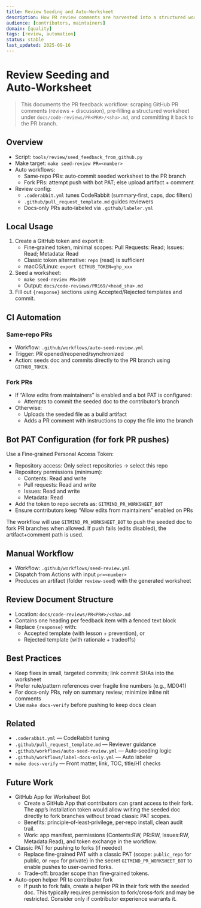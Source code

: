 ```yaml
---
title: Review Seeding and Auto‑Worksheet
description: How PR review comments are harvested into a structured worksheet and committed back to the PR branch.
audience: [contributors, maintainers]
domain: [quality]
tags: [review, automation]
status: stable
last_updated: 2025-09-16
---
```


# Review Seeding and Auto‑Worksheet

> This documents the PR feedback workflow: scraping GitHub PR comments (reviews + discussion), pre‑filling a structured worksheet under `docs/code-reviews/PR<PR#>/<sha>.md`, and committing it back to the PR branch.

## Overview

- Script: `tools/review/seed_feedback_from_github.py`
- Make target: `make seed-review PR=<number>`
- Auto workflows:
  - Same‑repo PRs: auto‑commit seeded worksheet to the PR branch
  - Fork PRs: attempt push with bot PAT; else upload artifact + comment
- Review config:
  - `.coderabbit.yml` tunes CodeRabbit (summary‑first, caps, doc filters)
  - `.github/pull_request_template.md` guides reviewers
  - Docs‑only PRs auto‑labeled via `.github/labeler.yml`

## Local Usage

1. Create a GitHub token and export it:
   - Fine‑grained token, minimal scopes: Pull Requests: Read; Issues: Read; Metadata: Read
   - Classic token alternative: `repo` (read) is sufficient
   - macOS/Linux: `export GITHUB_TOKEN=ghp_xxx`
2. Seed a worksheet:
   - `make seed-review PR=169`
   - Output: `docs/code-reviews/PR169/<head_sha>.md`
3. Fill out `{response}` sections using Accepted/Rejected templates and commit.

## CI Automation

### Same‑repo PRs
- Workflow: `.github/workflows/auto-seed-review.yml`
- Trigger: PR opened/reopened/synchronized
- Action: seeds doc and commits directly to the PR branch using `GITHUB_TOKEN`.

### Fork PRs
- If “Allow edits from maintainers” is enabled and a bot PAT is configured:
  - Attempts to commit the seeded doc to the contributor’s branch
- Otherwise:
  - Uploads the seeded file as a build artifact
  - Adds a PR comment with instructions to copy the file into the branch

## Bot PAT Configuration (for fork PR pushes)

Use a Fine‑grained Personal Access Token:
- Repository access: Only select repositories → select this repo
- Repository permissions (minimum):
  - Contents: Read and write
  - Pull requests: Read and write
  - Issues: Read and write
  - Metadata: Read
- Add the token to repo secrets as: `GITMIND_PR_WORKSHEET_BOT`
- Ensure contributors keep “Allow edits from maintainers” enabled on PRs

The workflow will use `GITMIND_PR_WORKSHEET_BOT` to push the seeded doc to fork PR branches when allowed. If push fails (edits disabled), the artifact+comment path is used.

## Manual Workflow

- Workflow: `.github/workflows/seed-review.yml`
- Dispatch from Actions with input `pr=<number>`
- Produces an artifact (folder `review-seed`) with the generated worksheet

## Review Document Structure

- Location: `docs/code-reviews/PR<PR#>/<sha>.md`
- Contains one heading per feedback item with a fenced text block
- Replace `{response}` with:
  - Accepted template (with lesson + prevention), or
  - Rejected template (with rationale + tradeoffs)

## Best Practices

- Keep fixes in small, targeted commits; link commit SHAs into the worksheet
- Prefer rule/pattern references over fragile line numbers (e.g., MD041)
- For docs‑only PRs, rely on summary review; minimize inline nit comments
- Use `make docs-verify` before pushing to keep docs clean

## Related

- `.coderabbit.yml` — CodeRabbit tuning
- `.github/pull_request_template.md` — Reviewer guidance
- `.github/workflows/auto-seed-review.yml` — Auto‑seeding logic
- `.github/workflows/label-docs-only.yml` — Auto labeler
- `make docs-verify` — Front matter, link, TOC, title/H1 checks

## Future Work

- GitHub App for Worksheet Bot
  - Create a GitHub App that contributors can grant access to their fork. The app’s installation token would allow writing the seeded doc directly to fork branches without broad classic PAT scopes.
  - Benefits: principle‑of‑least‑privilege, per‑repo install, clean audit trail.
  - Work: app manifest, permissions (Contents:RW, PR:RW, Issues:RW, Metadata:Read), and token exchange in the workflow.
- Classic PAT for pushing to forks (if needed)
  - Replace fine‑grained PAT with a classic PAT (scope: `public_repo` for public, or `repo` for private) in the secret `GITMIND_PR_WORKSHEET_BOT` to enable pushes to user‑owned forks.
  - Trade‑off: broader scope than fine‑grained tokens.
- Auto‑open helper PR to contributor fork
  - If push to fork fails, create a helper PR in their fork with the seeded doc. This typically requires permission to fork/cross‑fork and may be restricted. Consider only if contributor experience warrants it.

